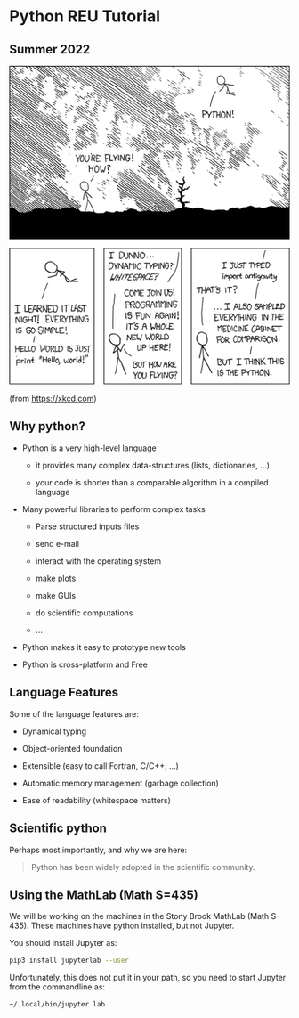 # Python REU Tutorial
## Summer 2022

![xkcd](01-python-basics/python.png)

(from https://xkcd.com)

## Why python?

* Python is a very high-level language

  * it provides many complex data-structures (lists, dictionaries, ...)

  * your code is shorter than a comparable algorithm in a compiled language

* Many powerful libraries to perform complex tasks

  * Parse structured inputs files

  * send e-mail

  * interact with the operating system

  * make plots

  * make GUIs

  * do scientific computations

  * ...

* Python makes it easy to prototype new tools

* Python is cross-platform and Free

## Language Features

Some of the language features are:

* Dynamical typing

* Object-oriented foundation

* Extensible (easy to call Fortran, C/C++, ...)

* Automatic memory management (garbage collection)

* Ease of readability (whitespace matters)


## Scientific python

Perhaps most importantly, and why we are here:

> Python has been widely adopted in the scientific community.


## Using the MathLab (Math S=435)

We will be working on the machines in the Stony Brook MathLab (Math
S-435).  These machines have python installed, but not Jupyter.

You should install Jupyter as:

```bash
pip3 install jupyterlab --user
```

Unfortunately, this does not put it in your path, so you need to start
Jupyter from the commandline as:

```bash
~/.local/bin/jupyter lab
```
